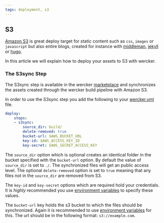 ```yaml
---
tags: deployment, s3
---
```


## S3

[Amazon S3](http://aws.amazon.com/s3/) is great deploy target for static content such as `css`,
`images` or `javascript` but also entire blogs, created for instance
with [middleman](http://middlemanapp.com), [jekyll](http://jekyllrb.com/) or
[hugo](http://gohugo.io/).

In this article we will explain how to deploy your assets to S3 with
wercker.

### The S3sync Step

The S3sync step is available in the wercker
[marketplace](https://app.wercker.com/#applications/51c82a063179be4478002245/tab/details)
and synchronizes the assets created through the wercker build pipeline with
Amazon S3.

In order to use the S3sync step you add the following to your
[wercker.yml](/docs/wercker-yml/creating-a-yml.html) file.


```yaml
deploy:
    steps:
    - s3sync:
        source_dir: build/
        delete-removed: true
        bucket-url: $AWS_BUCKET_URL
        key-id: $AWS_ACCESS_KEY_ID
        key-secret: $AWS_SECRET_ACCESS_KEY

```

The `source_dir` option which is optional creates an identical folder in the bucket specified
with the `bucket-url` option. By default the value of `source_dir` is
set to `./`. The synchronized files will get an public
access level. The optional `delete-removed` option is set to `true`
meaning that any files not in the `source_dir` are removed from S3.

The `key-id` and `key-secret` options which are required hold your
credentials. It is *highly* recommended you use [environment
variables](/docs/environment-variables/deploy-variables.html) to specify these values.

The `bucket-url` key holds the s3 bucket to which the files should be
synchronized. Again it is recommended to use [environment variables](/docs/environment-variables/deploy-variables.html)
for this. The url should be in the following format: `s3://example.com`.
